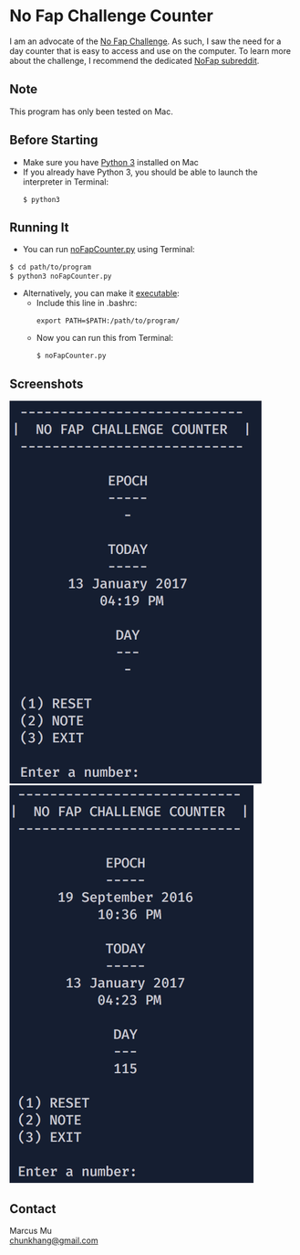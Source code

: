 # No Fap Challenge Counter
I am an advocate of the [No Fap Challenge](https://www.nofap.com). As such, I saw the need for a day counter that is easy to access and use on the computer. To learn more about the challenge, I recommend the dedicated [NoFap subreddit](https://www.reddit.com/r/NoFap/).

## Note
This program has only been tested on Mac.

## Before Starting
* Make sure you have [Python 3](http://docs.python-guide.org/en/latest/starting/install3/osx/) installed on Mac
* If you already have Python 3, you should be able to launch the interpreter in Terminal: <br /> 
  ```
  $ python3
  ```

## Running It
* You can run [noFapCounter.py](/src/noFapCounter.py) using Terminal: <br />
```
$ cd path/to/program
$ python3 noFapCounter.py
```
* Alternatively, you can make it [executable](http://stackoverflow.com/questions/36564320/how-to-make-python-script-executable-on-osx): <br />
  * Include this line in .bashrc: <br />
    ```
    export PATH=$PATH:/path/to/program/
    ```
  * Now you can run this from Terminal: <br />
    ```
    $ noFapCounter.py
    ```

## Screenshots
![Before Challenge](/img/before.png) <br />
![Challenge in Progress](/img/progress.png)

## Contact
Marcus Mu <br />
chunkhang@gmail.com

